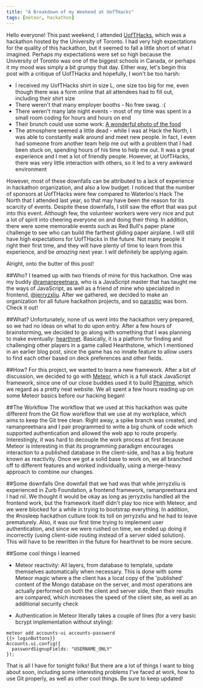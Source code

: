 ```yaml
---
title: "A Breakdown of my Weekend at UofTHacks"
tags: [meteor, hackathon]
---
```


Hello everyone! This past weekend, I attended [UofTHacks](https://www.hackerleague.org/hackathons/uofthacks), which was a hackathon hosted by the University of Toronto. I had very high expectations for the quality of this hackathon, but it seemed to fall a little short of what I imagined. Perhaps my expectations were set so high because the University of Toronto was one of the biggest schools in Canada, or perhaps it my mood was simply a bit grumpy that day. Either way, let's begin this post with a critique of UofTHacks and hopefully, I won't be too harsh: 

- I received my UofTHacks shirt in size L, one size too big for me, even though there was a form online that all attendees had to fill out, including their shirt size
- There weren't that many employer booths - No free swag. :(
- There weren't many late night events - most of my time was spent in a small room coding for hours and hours on end
- Their brunch could use some work: [A wonderful photo of the food](../images/uoft_brunch.jpg)
- The atmosphere seemed a little dead - while I was at Hack the North, I was able to constantly walk around and meet new people. In fact, I even had someone from another team help me out with a problem that I had been stuck on, spending hours of his time to help me out. It was a great experience and I met a lot of friendly people. However, at UofTHacks, there was very little interaction with others, so it led to a very awkward environment

However, most of these downfalls can be attributed to a lack of experience in hackathon organization, and also a low budget. I noticed that the number of sponsors at UofTHacks were few compared to Waterloo's Hack The North that I attended last year, so that may have been the reason for its scarcity of events. Despite these downfalls, I still saw the effort that was put into this event. Although few, the volunteer workers were very nice and put a lot of spirit into cheering everyone on and doing their thing. In addition, there were some memorable events such as Red Bull's paper plane challenge to see who can build the farthest gliding paper airplane. I will still have high expectations for UofTHacks in the future. Not many people it right their first time, and they will have plenty of time to learn from this experience, and be _amazing_ next year. I will definitely be applying again.

Alright, onto the butter of this post! 

##Who?
I teamed up with two friends of mine for this hackathon. One was my buddy [@ramanpreetnara](https://github.com/ramanpreetnara), who is a JavaScript master that has taught me the ways of JavaScript, as well as a friend of mine who specialized in frontend, [@jerryzxliu](https://github.com/jerryzxliu). After we gathered, we decided to make an organization for all future hackathon projects, and so [parasitic](https://github.com/parasitic) was born. Check it out!

##What?
Unfortunately, none of us went into the hackathon very prepared, so we had no ideas on what to do upon entry. After a few hours of brainstorming, we decided to go along with something that I was planning to make eventually: [hearthnet](https://github.com/parasitic/hearthnet). Basically, it is a platform for finding and challenging other players in a game called Hearthstone, which I mentioned in an earlier blog post, since the game has no innate feature to allow users to find each other based on deck preferences and other fields.

##How?
For this project, we wanted to learn a new framework. After a bit of discussion, we decided to go with [Meteor](https://www.meteor.com/), which is a full stack JavaScript framework, since one of our close buddies used it to build [Phanime](http://phanime.com/), which we regard as a pretty neat website. We all spent a few hours reading up on some Meteor basics before our hacking began!

##The Workflow
The workflow that we used at this hackathon was quite different from the Git flow workflow that we use at my workplace, which aims to keep the Git tree clean. Right away, a spike branch was created, and ramanpreetnara and I pair programmed to write a big chunk of code which supported authentication and allowed the web app to route properly. Interestingly, it was hard to decouple the work process at first because Meteor is interesting in that its programming paradigm encourages interaction to a published database in the client-side, and has a big feature known as reactivity. Once we got a solid base to work on, we all branched off to different features and worked individually, using a merge-heavy approach to combine our changes.

##Some downfalls
One downfall that we had was that while jerryzxliu is experienced in Zurb Foundation, a frontend framework, ramanpreetnara and I had nil. We thought it would be okay as long as jerryzxliu handled all the frontend work, but the framework itself didn't play too nice with Meteor, and we were blocked for a while in trying to bootstrap everything. In addition, the #nosleep hackathon culture took its toll on jerryzxliu and he had to leave prematurely. Also, it was our first time trying to implement user authentication, and since we were rushed on time, we ended up doing it incorrectly (using client-side routing instead of a server sided solution). This will have to be rewritten in the future for hearthnet to be more secure.

##Some cool things I learned
- Meteor reactivity: All layers, from database to template, update themselves automatically when necessary. This is done with some Meteor magic where a the client has a local copy of the 'published' content of the Mongo database on the server, and most operations are actually performed on both the client and server side, then their results are compared, which increases the speed of the client site, as well as an additional security check

- Authentication in Meteor literally takes a couple of lines (for a very basic bcrypt implementation without styling):

```
meteor add accounts-ui accounts-password
{{> loginButtons}}
Accounts.ui.config({
  passwordSignupFields: "USERNAME_ONLY"
});
```

That is all I have for tonight folks! But there are a lot of things I want to blog about soon, including some interesting problems I've faced at work, how to use Git properly, as well as other cool things. Be sure to keep updated!
<!--end-->
